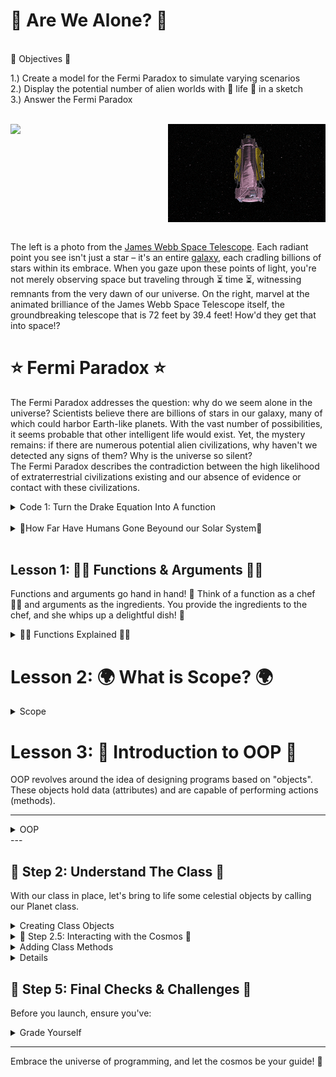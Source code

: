 # 👾 Are We Alone? 👾
<br>
🌱 Objectives 🌱  

1.) Create a model for the Fermi Paradox to simulate varying scenarios
<br>
2.) Display the potential number of alien worlds with 🌱 life 🌱 in a sketch
<br>
3.) Answer the Fermi Paradox

<br>
<div style="display: flex;">
    <img src='space.jpeg' style="width: 50%;">
    <img src='webb.gif' alt="Second Image" style="width: 50%; height=">
</div>
<br>

The left is a photo from the <a href="https://webb.nasa.gov/"> James Webb Space Telescope</a>. Each radiant point you see isn't just a star – it's an entire <a href="https://physics.stackexchange.com/questions/160283/are-we-seeing-the-past-when-we-look-at-the-stars">galaxy</a>, each cradling billions of stars within its embrace. When you gaze upon these points of light, you're not merely observing space but traveling through ⏳ time ⏳, witnessing remnants from the very dawn of our universe. On the right, marvel at the animated brilliance of the James Webb Space Telescope itself, the groundbreaking telescope that is 72 feet by 39.4 feet! How'd they get that into space!?

# ⭐ Fermi Paradox ⭐

The Fermi Paradox addresses the question: why do we seem alone in the universe? Scientists believe there are billions of stars in our galaxy, many of which could harbor Earth-like planets. With the vast number of possibilities, it seems probable that other intelligent life would exist. Yet, the mystery remains: if there are numerous potential alien civilizations, why haven't we detected any signs of them? Why is the universe so silent?
<br>
The Fermi Paradox describes the contradiction between the high likelihood of extraterrestrial civilizations existing and our absence of evidence or contact with these civilizations.

<details>
<summary>Code 1: Turn the Drake Equation Into A function</summary>
<img src="equation.png">
</details>

<br>
<details>
<summary>🚀How Far Have Humans Gone Beyound our Solar System🚀</summary>

<img src="heilosphere.png">

</details>
<br>

## Lesson 1: 👩‍🍳 Functions & Arguments 🍎🥦

Functions and arguments go hand in hand! 🤝 Think of a function as a chef 👩‍🍳 and arguments as the ingredients. You provide the ingredients to the chef, and she whips up a delightful dish! 🍲

<details>
<summary>👩‍🍳 Functions Explained 👩‍🍳</summary>
A function operates like a mini-program within your main program. It allows you to bundle code, assign it a name, and utilize it multiple times. Visualize a magic box 🎁 that performs a task every time you invoke it.
<br>
Imagine Functions as Magic Boxes 🎁
You know those magic boxes in fairy tales where you put something in, whisper a magic word, and get something totally different or amazing out? That's exactly how functions in Java (and most programming languages) work!

## The Name of the Function 📛

Every magic box (function) has a name. This way, you can tell it apart from other magic boxes. So, if you have a magic box that turns apples into gold, you might call it `turnApplesToGold`.

## Function: Arguments = Ingredients 🍎

Sometimes, the magic box needs something from you to work. These are called "inputs" or "arguments". Imagine you have a magic box that makes juice. You have to give it fruits, right?

<pre><code>
    void makeJuice(String fruit) {
        // Magic happens here!
    }
</code></pre>

Here, `fruit` is what you give the magic box. So, if you want apple juice, you'd use the box (call the function) like this:

<pre><code>
makeJuice("apple");
</code></pre>

## Inside the Function 🎩✨

Inside the magic box, there are instructions about what to do with what you gave it. These instructions are the lines of code inside the function.

## Function Output ✨

Sometimes, the magic box gives you something back. Like, you put in an apple and get out juice. In Java, we decide what kind of thing we're going to get back using words like `int`, `String`, etc. If a magic box doesn't give anything back, we use the word `void`.

For instance, if our juice-making magic box gives back juice, it might look like:

<pre><code>
String makeJuice(String fruit) {
    // Magic happens here!
    return "juice"; // This is what you get back!
}
</code></pre>

## Using a Function 🪄

To use a magic box (or function), you simply say its name and give it what it needs (if it needs anything). This is called "calling the function."

Example:

<pre><code>
String myJuice = makeJuice("apple");
</code></pre>

And there you go! That's how functions in Java work. They're just like magic boxes where you put something in, some magic happens, and you might get something awesome out. 🪄✨
</details>

# Lesson 2: 🌍 What is Scope? 🌍

<details>
<summary>Scope</summary>

Scope acts as an invisible barrier ⛩️ around segments of your code. Variables (like `x = 5`) exist within these boundaries. In programming, the term "scope" refers to the part of the code where a variable or function is accessible. Think of it as the "reach" or "visibility" of a variable or function.

## Why is Scope Important? 🤔

Imagine you have a secret diary that you only read in your room. Within your room, you can read it anytime (this is its "scope"). However, when you're in the living room, you can't access it because it's out of its "scope" or reach. In a similar way, in programming, variables and functions have places where they can and cannot be accessed.

## Types of Scopes in Java 🧐

## Local Scope (or Block Scope)  

   Variables defined inside a method, constructor, or block are said to be in the local scope. They are accessible only within the method or block where they are declared.

<pre><code>
   public void showName() {
       String name = "Alice"; // This is a local variable
       System.out.println(name);
        // Outside the method {}, 'name' is not accessible.
   }
</code></pre>

## Global (or Class) Scope

   When a variable is declared at the class level (but outside any method), it's accessible from any method in the class (unless it's private and you're trying to access it from outside the class). These are often referred to as class or member variables.

   <code><pre>
   public class MyClass {
       String globalVar = "I am global!"; // This variable has class scope

       public void showGlobalVar() {
           System.out.println(globalVar); // Accessible here
       }

       public void anotherMethod() {
           System.out.println(globalVar); // Also accessible here
       }
   }
   </code></pre>

## Package Scope (Default Scope in Java)  

   If a class, method, or variable doesn't have a specific access modifier (like `public`, `private`, or `protected`), it's accessible only within its own package. This is the default scope in Java.

## Protected Scope  

   When a member is declared as `protected`, it can be accessed within its own package and by subclasses.

## Public Scope  

   When a member is declared as `public`, it can be accessed from any other class in any package, assuming the class it resides in is also accessible.
   
<br>

Remember, understanding scope is crucial because it helps you manage data and control what parts of your program can and cannot see or modify that data. Proper scoping ensures cleaner, more readable, and more maintainable code.

</details>

# Lesson 3: 🌟 Introduction to OOP 🌟


OOP revolves around the idea of designing programs based on "objects". These objects hold data (attributes) and are capable of performing actions (methods).

---
<details>
<summary>OOP</summary>
    
## 🌍 Step 1: Understanding Classes 🌍

In the world of OOP, a class is the blueprint for objects. For our solar system, we'll treat each planet as an object, crafted from the `Planet` class. Remember, most of the time you're working with existing templates.

While exploring, jot down 3 questions you have, and spot a method and an attribute. This is my class, however, you will now design and then build your class after peer review! What data points does an object of your class need?

<details>
<summary>OOP Class </summary>
<img src='oop.png'>
  
Notice how the `Planet` class contains attributes (e.g., `radius`, `distance`) and methods (e.g., `show`, `update`).

</details>

<details>
<summary>🛸 Mars Side Quest 🛸</summary>
Unlock the mysteries of Mars using NASA's API to fetch a real image captured by a rover.

- [NASA's API Portal](https://api.nasa.gov/)
- [Mars Landing Video](https://youtu.be/4czjS9h4Fpg?feature=shared)

Share your discoveries with the class!

</details>
</details>
---

## 🚀 Step 2: Understand The Class 🚀

With our class in place, let's bring to life some celestial objects by calling our Planet class.

<details>
  <summary>Creating Class Objects </summary>
  
  <img src='oop_call.png'>

Behold! We've just manifested two cosmic entities: `sun` and `earth`. These are instances (or objects) of our `Planet` class.
</details>

<details>
<summary>
  🔭 Step 2.5: Interacting with the Cosmos 🔭
</summary>

Unleash the power of our celestial objects. Watch as the `sun` and `earth` respond to our command, utilizing methods from the `Planet` class. Make sure you know how to replicate creating an unique planet.
</details>

<details>
  <summary> Adding Class Methods </summary>
    <img src='done.png'>

</details>

<details>

## Step 3: Create Your Planet Class 🪐

Our planet will have a few attributes: its position, radius, and rotation speed. What else would you like it to have?

<details>
  <summary> Create the Planet Class</summary>
<pre><code>
class Planet {
  float x, y;       // position of the planet
  float radius;     // size of the planet
  float angle = 0;  // initial angle for rotation
  float speed;      // rotation speed
  
  // Constructor: This is how we create an instance of the planet
  Planet(float x_, float y_, float r_, float s_) {
    x = x_;
    y = y_;
    radius = r_;
    speed = s_;
  }
</code></pre>
</details>

<details>
<summary>🌌 Step 3.5: Methods 🌌</summary>
To start off, we'll create a simple method, action, to show our Planet class and its attributes like radius.

<pre><code>
class Planet {
  float radius;

  Planet(float r) {
    radius = r;
  }

  void show() {
    ellipse(0, 0, radius*2, radius*2);
  }
}
</code></pre>
</details>

---

## 💃 Step 4: Time to Spin 💃

To make our planet spin, we'll add a new method to our Planet class. This method will rotate the planet each time it's called. With this method, you can now display your planet with rotation! Call this method in your draw() function and provide an angle (which you can increment each frame to see continuous rotation).

<details><summary> Spin Method </summary>
<pre><code>
void rotateAndShow(float angle) {
   // code along
}
</code></pre>
</details>

For example, in your draw()

<pre><code>
angle += 0.05;
planet.rotateAndShow(angle);
</code></pre>
Make sure you define the angle variable at the top of your sketch!

</details>

## 🎨 Step 5: Final Checks & Challenges 🎨

Before you launch, ensure you've:

<details>
  <summary>Grade Yourself</summary>

  <img src='isthis.jpeg'>

1. Create 3 instances of the planet class.
2. Create 3 unique methods.
3. Showcase the artistry of your solar system.
4. Embedd the science behind your design.
5. Method in the `Planet` class to make planets move.
6. Introduce 3 new attribute to the `Planet` class.
7. 1 conditional statement.
8. Create a TODO list for the next session to start solving these two questions:
    9. Compute the gravitational force between a planet and the sun using their real-life masses.  
    10. Transform step 10 into a new method, but only after tackling step 9.

</details>

---

Embrace the universe of programming, and let the cosmos be your guide! 🌌
